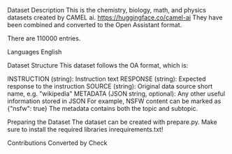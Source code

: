 Dataset Description
This is the chemistry, biology, math, and physics datasets created by CAMEL ai. https://huggingface.co/camel-ai They have been combined and converted to the Open Assistant format.

There are 110000 entries.

Languages
English

Dataset Structure
This dataset follows the OA format, which is:

INSTRUCTION (string): Instruction text
RESPONSE (string): Expected response to the instruction
SOURCE (string): Original data source short name, e.g. "wikipedia"
METADATA (JSON string, optional): Any other useful information stored in JSON
For example, NSFW content can be marked as {"nsfw": true}
The metadata contains both the topic and subtopic.

Preparing the Dataset
The dataset can be created with prepare.py. Make sure to install the required libraries inrequirements.txt!

Contributions
Converted by Check